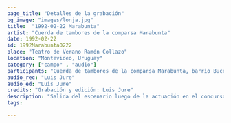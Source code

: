 ```yaml
---
page_title: "Detalles de la grabación"
bg_image: "images/lonja.jpg"
title:  "1992-02-22 Marabunta"  
artist: "Cuerda de tambores de la comparsa Marabunta"  
date: 1992-02-22  
id: 1992Marabunta0222
place: "Teatro de Verano Ramón Collazo"  
location: "Montevideo, Uruguay"  
category: ["campo" , "audio"]  
participants: "Cuerda de tambores de la comparsa Marabunta, barrio Buceo"  
audio_rec: "Luis Jure"  
audio_ed: "Luis Jure"  
credits: "Grabación y edición: Luis Jure"  
description: "Salida del escenario luego de la actuación en el concurso de carnaval"  
tags:  

---
```

